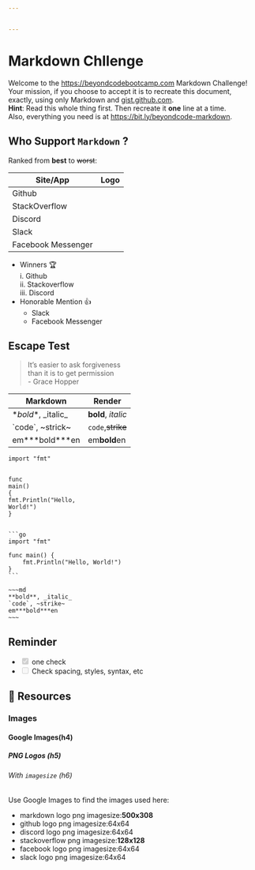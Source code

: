 ```yaml
---


---
```


<h1 id="markdown-chllenge">Markdown Chllenge</h1>
<p><img src="https://upload.wikimedia.org/wikipedia/commons/thumb/4/48/Markdown-mark.svg/1280px-Markdown-mark.svg.png" alt=""><br>
Welcome to the <a href="https://beyondcodebootcamp.com">https://beyondcodebootcamp.com</a> Markdown Challenge!<br>
Your mission, if you choose to accept it is to recreate this document, exactly, using only Markdown and <a href="http://gist.github.com">gist.github.com</a>.<br>
<strong>Hint</strong>: Read this whole thing first. Then recreate it <strong>one</strong> line at a time.<br>
Also, everything you need is at <a href="https://bit.ly/beyondcode-markdown">https://bit.ly/beyondcode-markdown</a>.</p>
<h2 id="who-support-markdown-">Who Support <code>Markdown</code> ?</h2>
<p>Ranked from <strong>best</strong> to  <s>worst</s>:</p>

<table>
<thead>
<tr>
<th>Site/App</th>
<th>Logo</th>
</tr>
</thead>
<tbody>
<tr>
<td>Github</td>
<td><img src="https://sc.filehippo.net/images/t_app-logo-l,f_auto,dpr_auto/p/5fa45cf4-9a9b-11e6-861a-00163ec9f5fa/4242369951/github-icon.png" alt=""></td>
</tr>
<tr>
<td>StackOverflow</td>
<td><img src="https://blog.grio.com/wp-content/uploads/2012/09/stackoverflow.png" alt=""></td>
</tr>
<tr>
<td>Discord</td>
<td><img src="https://de.filester.net/images/apps/discord.webp" alt=""></td>
</tr>
<tr>
<td>Slack</td>
<td><img src="https://sc.filehippo.net/images/t_app-logo-l,f_auto,dpr_auto/p/66b4686e-a4f9-11e6-b5ba-00163ed833e7/3976836507/slack-logo" alt=""></td>
</tr>
<tr>
<td>Facebook Messenger</td>
<td><img src="https://screenshots.dgtcdn.net/images/t_app-logo-l,f_auto,dpr_auto/p/c2987150-9b64-11e6-baaa-00163ec9f5fa/4020520298/facebook-messenger-logo.jpg" alt=""></td>
</tr>
</tbody>
</table><ul>
<li>Winners 🏆<br>
i. Github<br>
ii. Stackoverflow<br>
iii. Discord</li>
<li>Honorable Mention 👍
<ul>
<li>Slack</li>
<li>Facebook Messenger</li>
</ul>
</li>
</ul>
<h2 id="escape-test">Escape Test</h2>
<blockquote>
<p>It’s easier to ask forgiveness <br> than it is to get permission <br> - Grace Hopper</p>
</blockquote>

<table>
<thead>
<tr>
<th>Markdown</th>
<th>Render</th>
</tr>
</thead>
<tbody>
<tr>
<td>*<em>bold</em>*, _italic_</td>
<td><strong>bold</strong>, <em>italic</em></td>
</tr>
<tr>
<td>`code`, ~strick~</td>
<td><code>code</code>,<s>strike</s></td>
</tr>
<tr>
<td>em***bold***en</td>
<td>em<strong>bold</strong>en</td>
</tr>
</tbody>
</table><pre class=" language-go"><code class="prism  language-go"><span class="token keyword">import</span> <span class="token string">"fmt"</span>

<span class="token keyword">func</span> <span class="token function">main</span><span class="token punctuation">(</span><span class="token punctuation">)</span> <span class="token punctuation">{</span>
	fmt<span class="token punctuation">.</span><span class="token function">Println</span><span class="token punctuation">(</span><span class="token string">"Hello, World!"</span><span class="token punctuation">)</span>
<span class="token punctuation">}</span>
</code></pre>
<pre class=" language-md"><code class="prism  language-md">```go
import "fmt"

func main() {
	fmt.Println("Hello, World!")
}
```
</code></pre>
<pre class=" language-md"><code class="prism  language-md">~~~md
**bold**, _italic_
`code`, ~strike~
em***bold***en
~~~
</code></pre>
<h2 id="reminder">Reminder</h2>
<ul>
<li class="task-list-item"><input type="checkbox" class="task-list-item-checkbox" checked="true" disabled=""> one check</li>
<li class="task-list-item"><input type="checkbox" class="task-list-item-checkbox" disabled=""> Check spacing, styles, syntax, etc</li>
</ul>
<h2 id="link-resources">🔗 Resources</h2>
<h3 id="images">Images</h3>
<h4 id="google-imagesh4">Google Images(h4)</h4>
<h5 id="png-logos-h5">PNG Logos (h5)</h5>
<h6 id="with-imagesize-h6">With <code>imagesize</code> (h6)</h6>
<p>Use Google Images to find the images used here:</p>
<ul>
<li>markdown logo png imagesize:<strong>500x308</strong></li>
<li>github logo png imagesize:64x64</li>
<li>discord logo png imagesize:64x64</li>
<li>stackoverflow png imagesize:<strong>128x128</strong></li>
<li>facebook logo png imagesize:64x64</li>
<li>slack logo png imagesize:64x64</li>
</ul>

